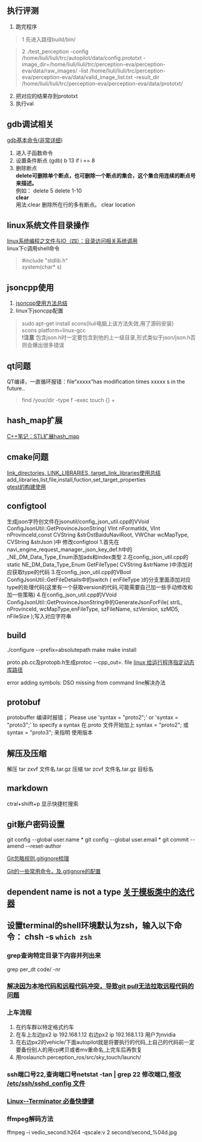 

## 执行评测
1. 跑完程序

>1 先进入路径build/bin/  

>2 ./test_perception -config /home/liuli/liuli/trc/autopilot/data/config.prototxt -image_dir=/home/liuli/liuli/trc/perception-eva/perception-eva/data/raw_images/ -list /home/liuli/liuli/trc/perception-eva/perception-eva/data/valid_image_list.txt -result_dir /home/liuli/liuli/trc/perception-eva/perception-eva/data/prototxt/


2. 把对应的结果存到prototxt
3. 执行val

## gdb调试相关
[gdb基本命令(非常详细)](http://blog.csdn.net/yinjiabin/article/details/7732931)
1. 进入子函数命令
[]()
2. 设置条件断点
(gdb) b 13 if i == 8
3. 删除断点  
**delete可删除单个断点，也可删除一个断点的集合，这个集合用连续的断点号来描述。**  
例如：
delete 5
delete 1-10  
**clear**  
用法:clear
    删除所在行的多有断点。
    clear location
## linux系统文件目录操作
[linux系统编程之文件与IO（四）：目录访问相关系统调用](https://www.cnblogs.com/mickole/p/3182205.html)  
linux下c调用shell命令
>#include "stdlib.h"  
>system(char* s)


## jsoncpp使用
1. [jsoncpp使用方法总结](http://www.cppblog.com/wanghaiguang/archive/2013/12/26/205020.html)
2. linux下jsoncpp配置
>sudo apt-get install scons(liuli电脑上该方法失效,用了源码安装)  
>scons platform=linux-gcc  
**!注意** 包含json.h时一定要包含到他的上一级目录,形式类似于json/json.h否则会爆出很多错误

## qt问题
QT编译，一直循环报错：file“xxxxx”has modification times xxxxx s in the future..
> find /your/dir -type f -exec touch {} +

## hash_map扩展
[C++笔记：STL扩展hash_map](http://blog.csdn.net/qdx411324962/article/details/42523163)

## cmake问题
[link_directories, LINK_LIBRARIES, target_link_libraries使用总结](http://blog.csdn.net/arackethis/article/details/43488177)
add_libraries,list,file,install,fuction,set_target_properties  
[gtest的构建使用](http://blog.csdn.net/clayandwind/article/details/48602431)

## configtool
生成json字符创文件在jsonutil/config_json_util.cpp的VVoid ConfigJsonUtil::GetProvinceJsonString( VInt nFormatIdx, VInt nProvinceId,const CVString &strDstBaiduNaviRoot, VWChar wcMapType, CVString &strJson )中
修改configtool
1.首先在navi_engine_request_manager_json_key_def.h中的_NE_DM_Data_Type_Enum添加ads和index类型
2.在config_json_util.cpp的static NE_DM_Data_Type_Enum GetFileType( CVString &strName )中添加对应获取type的代码
3.在config_json_util.cpp的VBool ConfigJsonUtil::GetFileDetails中的switch ( enFileType )的分支里面添加对应type的处理代码(这里有一个获取version的代码,可能需要自己加一些手动修改和加一些策略)
4.在config_json_util.cpp的VVoid ConfigJsonUtil::GetProvinceJsonString中的GenerateJsonForFile( strIL, nProvinceId, wcMapType,enFileType, szFileName, szVersion, szMD5, nFileSize );写入对应字符串

## build
./configure --prefix=absolutepath
make
make install

proto.pb.cc及protopb.h生成protoc --cpp_out=. file
[linux 给运行程序指定动态库路径](http://blog.csdn.net/hktkfly6/article/details/61922685)

error adding symbols: DSO missing from command line解决办法

## protobuf
protobuffer 编译时报错；
Please use 'syntax = "proto2";' or 'syntax = "proto3";' to specify a syntax
在.proto 文件开始加上
syntax = "proto2";  或 syntax = "proto3";  来指明 使用版本

## 解压及压缩
解压 tar zxvf 文件名.tar.gz
压缩 tar zcvf 文件名.tar.gz 目标名

## markdown  
ctral+shilft+p 显示快捷栏搜索

## git账户密码设置
git config --global user.name *
git config --global user.email *
git commit --amend --reset-author

[Git忽略规则.gitignore梳理](https://www.cnblogs.com/kevingrace/p/5690241.html)

[Git的一些常用命令，及.gitignore的配置](http://blog.csdn.net/zxyudia/article/details/67633321)

## dependent name is not a type [关于模板类中的迭代器](http://blog.csdn.net/guoxiaoqian8028/article/details/30240675)

## 设置terminal的shell环境默认为zsh，输入以下命令： chsh -s `which zsh`

### grep查询特定目录下内容并列出来
grep per_dt code/  -nr

### [解决因为本地代码和远程代码冲突，导致git pull无法拉取远程代码的问题](https://www.cnblogs.com/huanyou/p/6654813.html)

### 上车流程
1. 在约车群以特定格式约车
2. 在车上左边px2 ip 192.168.1.12 右边px2 ip 192.168.1.13 用户为nvidia
3. 在右边px2的vehicle/下面autopilot就是将要执行的代码,上自己的代码前一定要备份别人的用cp拷贝或者mv重命名,上完车后再恢复
4. 用roslaunch perception_ros/src/sky_touch/launch/

### ssh端口号22,查询端口号netstat -tan | grep 22 修改端口,[修改 /etc/ssh/sshd_config 文件](https://zhidao.baidu.com/question/536014390.html)

### [Linux--Terminator 必备快捷键](https://www.jianshu.com/p/b7b811e7117d)

### ffmpeg解码方法
ffmpeg -i vedio_second.h264 -qscale:v 2 second/second_%04d.jpg
